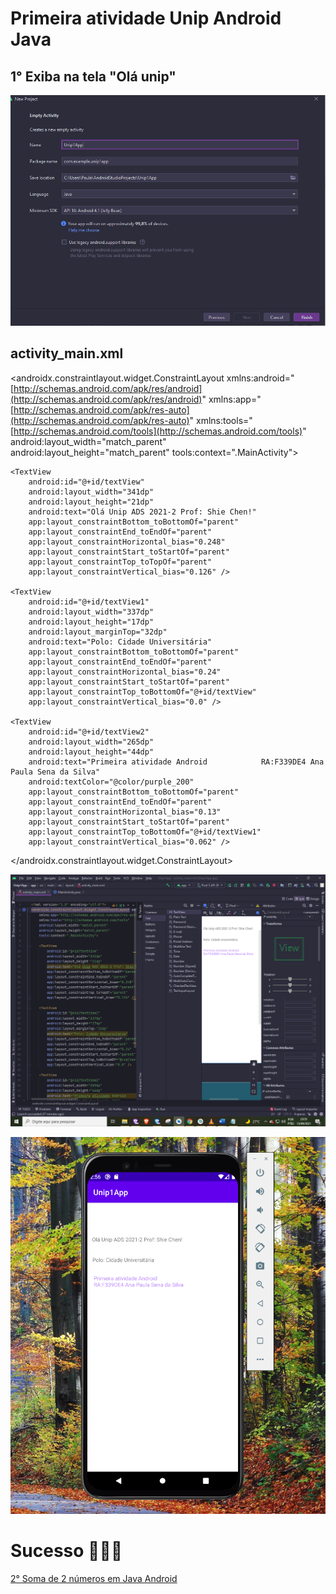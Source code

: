 # Primeira atividade Unip Android  Java

## 1° Exiba na tela "Olá unip"

![Untitled](img/Untitled.png)

## activity_main.xml

<?xml version="1.0" encoding="utf-8"?>
<androidx.constraintlayout.widget.ConstraintLayout xmlns:android="[http://schemas.android.com/apk/res/android](http://schemas.android.com/apk/res/android)"
xmlns:app="[http://schemas.android.com/apk/res-auto](http://schemas.android.com/apk/res-auto)"
xmlns:tools="[http://schemas.android.com/tools](http://schemas.android.com/tools)"
android:layout_width="match_parent"
android:layout_height="match_parent"
tools:context=".MainActivity">

```
<TextView
    android:id="@+id/textView"
    android:layout_width="341dp"
    android:layout_height="21dp"
    android:text="Olá Unip ADS 2021-2 Prof: Shie Chen!"
    app:layout_constraintBottom_toBottomOf="parent"
    app:layout_constraintEnd_toEndOf="parent"
    app:layout_constraintHorizontal_bias="0.248"
    app:layout_constraintStart_toStartOf="parent"
    app:layout_constraintTop_toTopOf="parent"
    app:layout_constraintVertical_bias="0.126" />

<TextView
    android:id="@+id/textView1"
    android:layout_width="337dp"
    android:layout_height="17dp"
    android:layout_marginTop="32dp"
    android:text="Polo: Cidade Universitária"
    app:layout_constraintBottom_toBottomOf="parent"
    app:layout_constraintEnd_toEndOf="parent"
    app:layout_constraintHorizontal_bias="0.24"
    app:layout_constraintStart_toStartOf="parent"
    app:layout_constraintTop_toBottomOf="@+id/textView"
    app:layout_constraintVertical_bias="0.0" />

<TextView
    android:id="@+id/textView2"
    android:layout_width="265dp"
    android:layout_height="44dp"
    android:text="Primeira atividade Android            RA:F339DE4 Ana Paula Sena da Silva"
    android:textColor="@color/purple_200"
    app:layout_constraintBottom_toBottomOf="parent"
    app:layout_constraintEnd_toEndOf="parent"
    app:layout_constraintHorizontal_bias="0.13"
    app:layout_constraintStart_toStartOf="parent"
    app:layout_constraintTop_toBottomOf="@+id/textView1"
    app:layout_constraintVertical_bias="0.062" />

```

</androidx.constraintlayout.widget.ConstraintLayout>

![Untitled](img/Untitled%201.png)

![Untitled](img/Untitled%202.png)

# Sucesso 👩🏽‍💻

[2° Soma de  2 números em Java Android](img/Somar2numerosJavaAndroid.md)